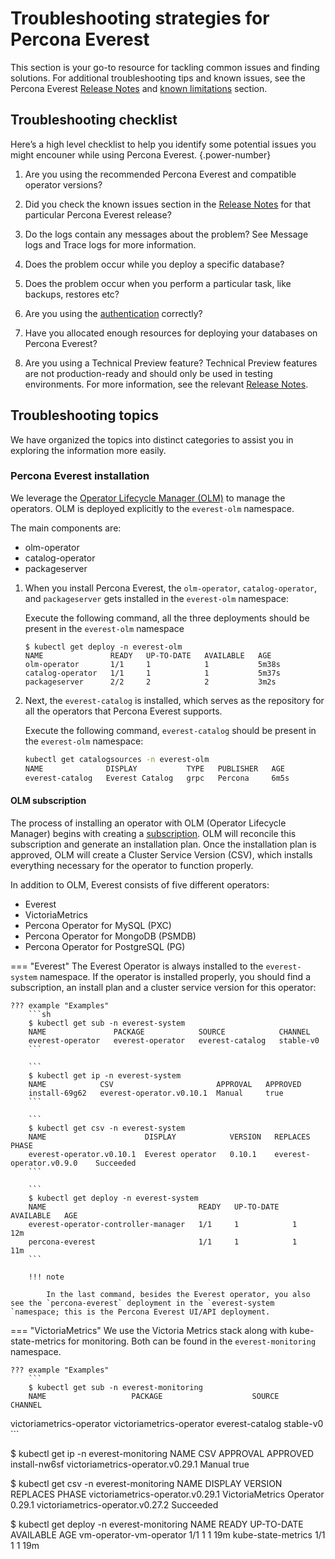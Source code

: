 # Troubleshooting strategies for Percona Everest


This section is your go-to resource for tackling common issues and finding solutions. For additional troubleshooting tips and known issues, see the Percona Everest [Release Notes](../release-notes/release_notes_index.md) and [known limitations](../reference/known_limitations.md) section.


## Troubleshooting checklist

Here’s a high level checklist to help you identify some potential issues you might encouner while using Percona Everest.
{.power-number}

1. Are you using the recommended Percona Everest and compatible operator versions?
2. Did you check the known issues section in the [Release Notes](../release-notes/release_notes_index.md) for that particular Percona Everest release?

3. Do the logs contain any messages about the problem? See Message logs and Trace logs for more information.
4. Does the problem occur while you deploy a specific database?
5. Does the problem occur when you perform a particular task, like backups, restores etc?
6. Are you using the [authentication](../administer/Idp_integration.md) correctly?
7. Have you allocated enough resources for deploying your databases on Percona Everest?
8. Are you using a Technical Preview feature? Technical Preview features are not production-ready and should only be used in testing environments. For more information, see the relevant [Release Notes](../release-notes/release_notes_index.md).



## Troubleshooting topics

We have organized the topics into distinct categories to assist you in exploring the information more easily. 


### Percona Everest installation

We leverage the [Operator Lifecycle Manager (OLM)](https://olm.operatorframework.io/) to manage the operators. OLM is deployed explicitly to the `everest-olm` namespace. 

The main components are:

- olm-operator
- catalog-operator
- packageserver

    
1. When you install Percona Everest, the `olm-operator`, `catalog-operator`, and  `packageserver` gets installed in the `everest-olm` namespace:

    Execute the following command, all the three deployments should be present in the `everest-olm` namespace

    ```
    $ kubectl get deploy -n everest-olm
    NAME               READY   UP-TO-DATE   AVAILABLE   AGE
    olm-operator       1/1     1            1           5m38s
    catalog-operator   1/1     1            1           5m37s
    packageserver      2/2     2            2           3m2s
    ```
    
2. Next,  the `everest-catalog` is installed, which serves as the repository for all the operators that Percona Everest supports. 

    Execute the following command, `everest-catalog` should be present in the `everest-olm` namespace:

    ```sh
    kubectl get catalogsources -n everest-olm
    NAME              DISPLAY           TYPE   PUBLISHER   AGE
    everest-catalog   Everest Catalog   grpc   Percona     6m5s
    ```

#### OLM subscription

The process of installing an operator with OLM (Operator Lifecycle Manager) begins with creating a [subscription](https://olm.operatorframework.io/docs/concepts/crds/subscription/). OLM will reconcile this subscription and generate an installation plan. Once the installation plan is approved, OLM will create a Cluster Service Version (CSV), which installs everything necessary for the operator to function properly.


In addition to OLM, Everest consists of five different operators:

- Everest
- VictoriaMetrics
- Percona Operator for MySQL (PXC)
- Percona Operator for MongoDB (PSMDB)
- Percona Operator for PostgreSQL (PG)

=== "Everest"
    The Everest Operator is always installed to the `everest-system` namespace. If the operator is installed properly, you should find a subscription, an install plan and a cluster service version for this operator:

    ??? example "Examples"
        ```sh
        $ kubectl get sub -n everest-system
        NAME               PACKAGE            SOURCE            CHANNEL
        everest-operator   everest-operator   everest-catalog   stable-v0
        ```

        ```
        $ kubectl get ip -n everest-system
        NAME            CSV                       APPROVAL   APPROVED
        install-69g62   everest-operator.v0.10.1  Manual     true
        ```

        ```
        $ kubectl get csv -n everest-system
        NAME                      DISPLAY            VERSION   REPLACES                   PHASE
        everest-operator.v0.10.1  Everest operator   0.10.1    everest-operator.v0.9.0    Succeeded
        ```

        ```
        $ kubectl get deploy -n everest-system
        NAME                                  READY   UP-TO-DATE   AVAILABLE   AGE
        everest-operator-controller-manager   1/1     1            1           12m
        percona-everest                       1/1     1            1           11m
        ```
    
        !!! note

            In the last command, besides the Everest operator, you also see the `percona-everest` deployment in the `everest-system `namespace; this is the Percona Everest UI/API deployment.


=== "VictoriaMetrics"
    We use the Victoria Metrics stack along with kube-state-metrics for monitoring. Both can be found in the `everest-monitoring` namespace.

    ??? example "Examples"
        ```
        $ kubectl get sub -n everest-monitoring
        NAME                   PACKAGE                    SOURCE            CHANNEL
victoriametrics-operator   victoriametrics-operator   everest-catalog   stable-v0
        ```

$ kubectl get ip -n everest-monitoring
NAME            CSV                                APPROVAL   APPROVED
install-nw6sf   victoriametrics-operator.v0.29.1   Manual     true

$ kubectl get csv -n everest-monitoring
NAME                               DISPLAY                    VERSION   REPLACES                           PHASE
victoriametrics-operator.v0.29.1   VictoriaMetrics Operator   0.29.1    victoriametrics-operator.v0.27.2   Succeeded

$ kubectl get deploy -n everest-monitoring
NAME                      READY   UP-TO-DATE   AVAILABLE   AGE
vm-operator-vm-operator   1/1     1            1           19m
kube-state-metrics        1/1     1            1           19m

        








